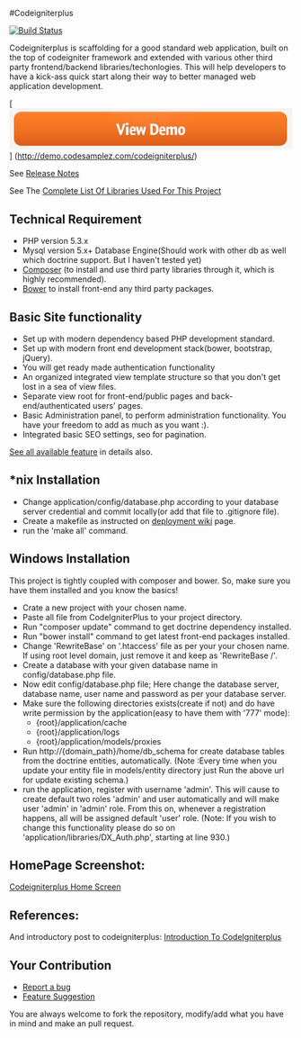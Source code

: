 #Codeigniterplus 

[![Build Status](https://travis-ci.org/ranacseruet/codeigniterplus.svg)](https://travis-ci.org/ranacseruet/codeigniterplus)

Codeigniterplus is scaffolding for a good standard web application, built on the top of codeigniter framework and extended with various other third party frontend/backend libraries/techonlogies. 
This will help developers to have a kick-ass quick start along their way to better managed web application development.

[![View Live Demo](images/view-demo.jpg)] (http://demo.codesamplez.com/codeigniterplus/)

See [Release Notes](https://github.com/ranacseruet/codeigniterplus/wiki/Release-Note)

See The [Complete List Of Libraries Used For This Project](https://github.com/ranacseruet/codeigniterplus/wiki/List-Of-Libraries-Used-Intergated)

Technical Requirement
---------------------
- PHP version 5.3.x
- Mysql version 5.x+ Database Engine(Should work with other db as well which doctrine support. But I haven't tested yet)
- [Composer](http://getcomposer.org/) (to install and use third party libraries through it, which is highly recommended).
- [Bower](http://bower.io/) to install front-end any third party packages.

Basic Site functionality
-------------------
- Set up with modern dependency based PHP development standard.
- Set up with modern front end development stack(bower, bootstrap, jQuery).
- You will get ready made authentication functionality
- An organized integrated view template structure so that you don't get lost in a sea of view files.
- Separate view root for front-end/public pages and back-end/authenticated users' pages.
- Basic Administration panel, to perform administration functionality. You have your freedom to add as much as you want :).
- Integrated basic SEO settings, seo for pagination.

[See all available feature](https://github.com/ranacseruet/codeigniterplus/wiki/Feature-Details-Of-CodeIgniterPlus) in details also.


*nix Installation
-------------------
- Change application/config/database.php according to your database server credential and commit locally(or add that file to .gitignore file).
- Create a makefile as instructed on [deployment wiki](https://github.com/ranacseruet/codeigniterplus/wiki/Deployment) page.
- run the 'make all' command.

Windows Installation
------------

This project is tightly coupled with composer and bower. So, make sure you have them installed and you know the basics!

- Crate a new project with your chosen name. 
- Paste all file from CodeIgniterPlus to your project directory.
- Run "composer update" command to get doctrine dependency installed.
- Run "bower install" command to get latest front-end packages installed.
- Change 'RewriteBase' on '.htaccess' file as per your your chosen name. If using root level domain, just remove it and keep as 'RewriteBase /'. 
- Create a database with your given database name in config/database.php file.
- Now edit config/database.php file; Here change the database server, database name, user name and password as per your database server.
- Make sure the following directories exists(create if not) and do have write permission by the application(easy to have them with '777' mode):
    * {root}/application/cache
    * {root}/application/logs
    * {root}/application/models/proxies
- Run http://{domain_path}/home/db_schema for create database tables from the doctrine entities, automatically.
  (Note :Every time when you update your entity file in models/entity directory just Run the above url for update existing schema.)
- run the application, register with username 'admin'. This will cause to create default two roles 'admin' and user automatically and will 
  make user 'admin' in 'admin' role. From this on, whenever a registration happens, all will be assigned default 'user' role.
  (Note: If you wish to change this functionality please do so on 'application/libraries/DX_Auth.php', starting at line 930.)

HomePage Screenshot:
-------------------
[Codeigniterplus Home Screen](./images/desktop_mobile.png)


References:
----------
And introductory post to codeigniterplus: [Introduction To CodeIgniterplus](http://codesamplez.com/project/codeigniter-bundle )


Your Contribution
-------------------

- [Report a bug](https://github.com/ranacseruet/codeigniterplus/labels/bug)
- [Feature Suggestion](https://github.com/ranacseruet/codeigniterplus/labels/enhancement)


You are always welcome to fork the repository, modify/add what you have in mind and make an pull request.

